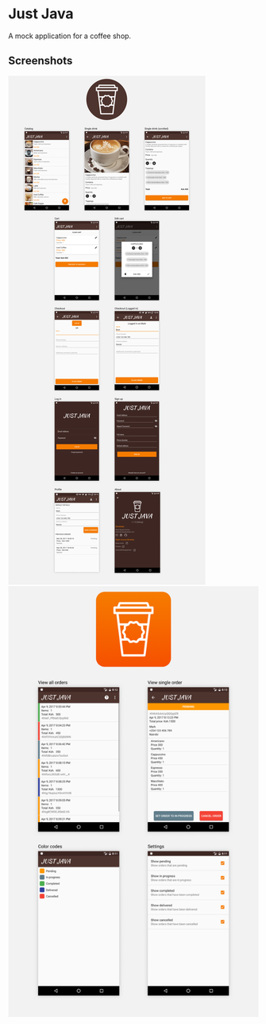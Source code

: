 # Just Java
A mock application for a coffee shop. 

## Screenshots

![JustJava](/images/just-java.png)
![JustJava-Staff](/images/just-java-staff.png)
